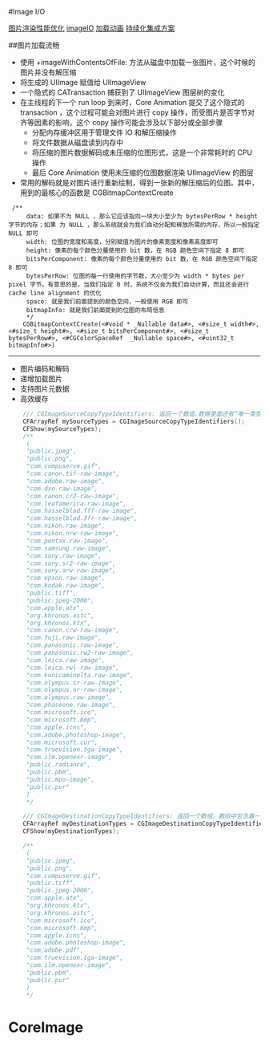 #Image I/O

[图片渲染性能优化](https://www.jianshu.com/p/b0b7c3d140fa)
[imageIO](http://blog.mrriddler.com/2016/07/20/iOS%E4%B8%AD%E7%9A%84imageIO%E4%B8%8Eimage%E8%A7%A3%E7%A0%81/)
[加载动画](https://github.com/NghiaTranUIT/FeSpinner)
[持续化集成方案](https://www.jianshu.com/p/3b4a131653e0)

##图片加载流畅

* 使用 +imageWithContentsOfFile: 方法从磁盘中加载一张图片，这个时候的图片并没有解压缩
* 将生成的 UIImage 赋值给 UIImageView
* 一个隐式的 CATransaction 捕获到了 UIImageView 图层树的变化
* 在主线程的下一个 run loop 到来时，Core Animation 提交了这个隐式的 transaction ，这个过程可能会对图片进行 copy 操作，而受图片是否字节对齐等因素的影响，这个 copy 操作可能会涉及以下部分或全部步骤
	* 分配内存缓冲区用于管理文件 IO 和解压缩操作
	* 将文件数据从磁盘读到内存中
	* 将压缩的图片数据解码成未压缩的位图形式，这是一个非常耗时的 CPU 操作
	* 最后 Core Animation 使用未压缩的位图数据渲染 UIImageView 的图层
* 常用的解码就是对图片进行重新绘制，得到一张新的解压缩后的位图。其中，用到的最核心的函数是 CGBitmapContextCreate 

```
 /**
     data: 如果不为 NULL ，那么它应该指向一块大小至少为 bytesPerRow * height 字节的内存；如果 为 NULL ，那么系统就会为我们自动分配和释放所需的内存，所以一般指定 NULL 即可
     width: 位图的宽度和高度，分别赋值为图片的像素宽度和像素高度即可
     height: 像素的每个颜色分量使用的 bit 数，在 RGB 颜色空间下指定 8 即可
     bitsPerComponent: 像素的每个颜色分量使用的 bit 数，在 RGB 颜色空间下指定 8 即可
     bytesPerRow: 位图的每一行使用的字节数，大小至少为 width * bytes per pixel 字节。有意思的是，当我们指定 0 时，系统不仅会为我们自动计算，而且还会进行 cache line alignment 的优化
     space: 就是我们前面提到的颜色空间，一般使用 RGB 即可
     bitmapInfo: 就是我们前面提到的位图的布局信息
     */
    CGBitmapContextCreate(<#void * _Nullable data#>, <#size_t width#>, <#size_t height#>, <#size_t bitsPerComponent#>, <#size_t bytesPerRow#>, <#CGColorSpaceRef  _Nullable space#>, <#uint32_t bitmapInfo#>)
```
--------

* 图片编码和解码
* 递增加载图片
* 支持图片元数据
* 高效缓存


``` c
    /// CGImageSourceCopyTypeIdentifiers: 返回一个数组.数据里面还有“唯一类型标识”来表示imageIO支持的图片文件类型
    CFArrayRef mySourceTypes = CGImageSourceCopyTypeIdentifiers();
    CFShow(mySourceTypes);
    /**
     (
     "public.jpeg",
     "public.png",
     "com.compuserve.gif",
     "com.canon.tif-raw-image",
     "com.adobe.raw-image",
     "com.dxo.raw-image",
     "com.canon.cr2-raw-image",
     "com.leafamerica.raw-image",
     "com.hasselblad.fff-raw-image",
     "com.hasselblad.3fr-raw-image",
     "com.nikon.raw-image",
     "com.nikon.nrw-raw-image",
     "com.pentax.raw-image",
     "com.samsung.raw-image",
     "com.sony.raw-image",
     "com.sony.sr2-raw-image",
     "com.sony.arw-raw-image",
     "com.epson.raw-image",
     "com.kodak.raw-image",
     "public.tiff",
     "public.jpeg-2000",
     "com.apple.atx",
     "org.khronos.astc",
     "org.khronos.ktx",
     "com.canon.crw-raw-image",
     "com.fuji.raw-image",
     "com.panasonic.raw-image",
     "com.panasonic.rw2-raw-image",
     "com.leica.raw-image",
     "com.leica.rwl-raw-image",
     "com.konicaminolta.raw-image",
     "com.olympus.sr-raw-image",
     "com.olympus.or-raw-image",
     "com.olympus.raw-image",
     "com.phaseone.raw-image",
     "com.microsoft.ico",
     "com.microsoft.bmp",
     "com.apple.icns",
     "com.adobe.photoshop-image",
     "com.microsoft.cur",
     "com.truevision.tga-image",
     "com.ilm.openexr-image",
     "public.radiance",
     "public.pbm",
     "public.mpo-image",
     "public.pvr"
     )
     */

    /// CGImageDestinationCopyTypeIdentifiers: 返回一个数组，数组中包含着一系列“位置类型标识”用来标识可以左右image destination的图片文件类型
    CFArrayRef myDestinationTypes = CGImageDestinationCopyTypeIdentifiers();
    CFShow(myDestinationTypes);

    /**
     (
     "public.jpeg",
     "public.png",
     "com.compuserve.gif",
     "public.tiff",
     "public.jpeg-2000",
     "com.apple.atx",
     "org.khronos.ktx",
     "org.khronos.astc",
     "com.microsoft.ico",
     "com.microsoft.bmp",
     "com.apple.icns",
     "com.adobe.photoshop-image",
     "com.adobe.pdf",
     "com.truevision.tga-image",
     "com.ilm.openexr-image",
     "public.pbm",
     "public.pvr"
     )
     */
```


# CoreImage



